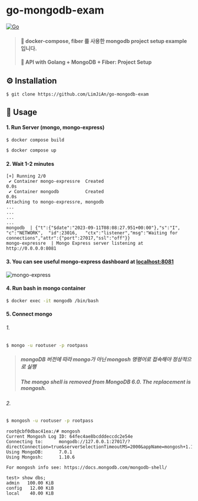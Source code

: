 # go-mongodb-exam
[![Go](https://img.shields.io/badge/go-1.21-blue.svg?style=for-the-badge&logo=go&logoColor=white)](https://go.dev/dl/)

> #### 🎯 docker-compose, fiber 를 사용한 mongodb project setup example 입니다.
> #### 🎯 API with Golang + MongoDB + Fiber: Project Setup

## ⚙️ Installation
```shell
$ git clone https://github.com/LimJiAn/go-mongodb-exam
```
## 👀 Usage
#### 1. Run Server (mongo, mongo-express)
```bash
$ docker compose build
```
```bash
$ docker compose up
```
#### 2. Wait 1-2 minutes
```console
[+] Running 2/0
 ✔ Container mongo-expressre  Created                                                                    0.0s
 ✔ Container mongodb          Created                                                                    0.0s
Attaching to mongo-expressre, mongodb
...
...
...
...
mongodb  | {"t":{"$date":"2023-09-11T08:08:27.951+00:00"},"s":"I",  "c":"NETWORK",  "id":23016,   "ctx":"listener","msg":"Waiting for connections","attr":{"port":27017,"ssl":"off"}}
mongo-expressre  | Mongo Express server listening at http://0.0.0.0:8081
```
#### 3. You can see useful mongo-express dashboard at [localhost:8081](http://localhost:8081)
![mongo-express](https://github.com/LimJiAn/go-mongodb-exam/assets/85569173/c7218d0b-9658-49d9-a912-1dd65652dc18)

#### 4. Run bash in mongo container
```bash
$ docker exec -it mongodb /bin/bash
```


#### 5. Connect mongo
###### 1.
```bash
$ mongo -u rootuser -p rootpass
```
> ##### mongoDB 버전에 따라 mongo가 아닌 mongosh 명령어로 접속해야 정상적으로 실행
> ##### The mongo shell is removed from MongoDB 6.0. The replacement is mongosh.
###### 2.
```bash
$ mongosh -u rootuser -p rootpass
```

```console
root@cbf0dbac41ea:/# mongosh
Current Mongosh Log ID:	64fec4ae8bcdddeccdc2e54e
Connecting to:		mongodb://127.0.0.1:27017/?directConnection=true&serverSelectionTimeoutMS=2000&appName=mongosh+1.10.6
Using MongoDB:		7.0.1
Using Mongosh:		1.10.6

For mongosh info see: https://docs.mongodb.com/mongodb-shell/

test> show dbs;
admin   100.00 KiB
config   12.00 KiB
local    40.00 KiB
```
